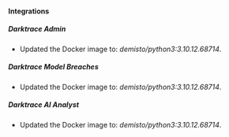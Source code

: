 #### Integrations
##### Darktrace Admin
- Updated the Docker image to: *demisto/python3:3.10.12.68714*.
##### Darktrace Model Breaches
- Updated the Docker image to: *demisto/python3:3.10.12.68714*.
##### Darktrace AI Analyst
- Updated the Docker image to: *demisto/python3:3.10.12.68714*.
